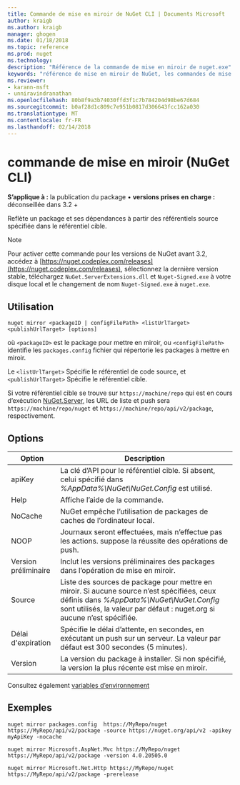 ```yaml
---
title: Commande de mise en miroir de NuGet CLI | Documents Microsoft
author: kraigb
ms.author: kraigb
manager: ghogen
ms.date: 01/18/2018
ms.topic: reference
ms.prod: nuget
ms.technology: 
description: "Référence de la commande de mise en miroir de nuget.exe"
keywords: "référence de mise en miroir de NuGet, les commandes de mise en miroir"
ms.reviewer:
- karann-msft
- unniravindranathan
ms.openlocfilehash: 80b8f9a3b74030ffd3f1c7b784204d98be67d684
ms.sourcegitcommit: b0af28d1c809c7e951b0817d306643fcc162a030
ms.translationtype: MT
ms.contentlocale: fr-FR
ms.lasthandoff: 02/14/2018
---
```

# <a name="mirror-command-nuget-cli"></a>commande de mise en miroir (NuGet CLI)

**S’applique à :** la publication du package &bullet; **versions prises en charge :** déconseillée dans 3.2 +

Reflète un package et ses dépendances à partir des référentiels source spécifiée dans le référentiel cible.

> [!NOTE]
> Pour activer cette commande pour les versions de NuGet avant 3.2, accédez à [https://nuget.codeplex.com/releases](https://nuget.codeplex.com/releases), sélectionnez la dernière version stable, téléchargez `NuGet.ServerExtensions.dll` et `Nuget-Signed.exe` à votre disque local et le changement de nom `Nuget-Signed.exe` à `nuget.exe`.

## <a name="usage"></a>Utilisation

```cli
nuget mirror <packageID | configFilePath> <listUrlTarget> <publishUrlTarget> [options]
```

où `<packageID>` est le package pour mettre en miroir, ou `<configFilePath>` identifie les `packages.config` fichier qui répertorie les packages à mettre en miroir.

Le `<listUrlTarget>` Spécifie le référentiel de code source, et `<publishUrlTarget>` Spécifie le référentiel cible.

Si votre référentiel cible se trouve sur `https://machine/repo` qui est en cours d’exécution [NuGet.Server](../hosting-packages/nuget-server.md), les URL de liste et push sera `https://machine/repo/nuget` et `https://machine/repo/api/v2/package`, respectivement.

## <a name="options"></a>Options

| Option | Description |
| --- | --- |
| apiKey | La clé d’API pour le référentiel cible. Si absent, celui spécifié dans *%AppData%\NuGet\NuGet.Config* est utilisé. |
| Help | Affiche l’aide de la commande. |
| NoCache | NuGet empêche l’utilisation de packages de caches de l’ordinateur local. |
| NOOP | Journaux seront effectuées, mais n’effectue pas les actions. suppose la réussite des opérations de push. |
| Version préliminaire | Inclut les versions préliminaires des packages dans l’opération de mise en miroir. |
| Source | Liste des sources de package pour mettre en miroir. Si aucune source n’est spécifiées, ceux définis dans *%AppData%\NuGet\NuGet.Config* sont utilisés, la valeur par défaut : nuget.org si aucune n’est spécifiée. |
| Délai d'expiration | Spécifie le délai d’attente, en secondes, en exécutant un push sur un serveur. La valeur par défaut est 300 secondes (5 minutes). |
| Version | La version du package à installer. Si non spécifié, la version la plus récente est mise en miroir. |

Consultez également [variables d’environnement](cli-ref-environment-variables.md)

## <a name="examples"></a>Exemples

```cli
nuget mirror packages.config  https://MyRepo/nuget https://MyRepo/api/v2/package -source https://nuget.org/api/v2 -apikey myApiKey -nocache

nuget mirror Microsoft.AspNet.Mvc https://MyRepo/nuget https://MyRepo/api/v2/package -version 4.0.20505.0

nuget mirror Microsoft.Net.Http https://MyRepo/nuget https://MyRepo/api/v2/package -prerelease
```
